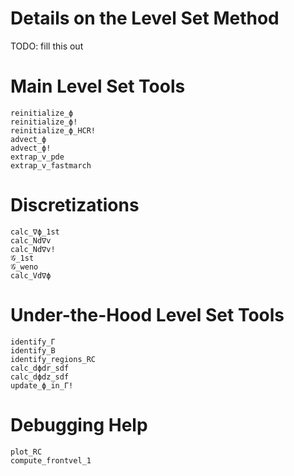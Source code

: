 # Details on the Level Set Method

TODO: fill this out


# Main Level Set Tools

```@docs
reinitialize_ϕ
reinitialize_ϕ!
reinitialize_ϕ_HCR!
advect_ϕ
advect_ϕ!
extrap_v_pde
extrap_v_fastmarch
```

# Discretizations
```@docs
calc_∇ϕ_1st
calc_Nd∇v
calc_Nd∇v!
𝒢_1st
𝒢_weno
calc_Vd∇ϕ
```

# Under-the-Hood Level Set Tools

```@docs
identify_Γ
identify_B
identify_regions_RC
calc_dϕdr_sdf
calc_dϕdz_sdf
update_ϕ_in_Γ!
```
# Debugging Help
```@docs
plot_RC
compute_frontvel_1
```